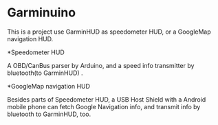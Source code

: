 # Garminuino
This  is a project use GarminHUD as speedometer HUD, or a GoogleMap navigation HUD.

*Speedometer HUD

A OBD/CanBus parser by Arduino, and a speed info transmitter by bluetooth(to GarminHUD) .

*GoogleMap navigation HUD

Besides parts of Speedometer HUD, a USB Host Shield with a Android mobile phone can fetch Google Navigation info, and transmit info by bluetooth to GarminHUD, too.
